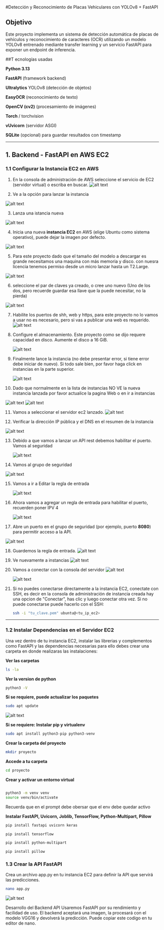 #Detección y Reconocimiento de Placas Vehiculares con YOLOv8 + FastAPI
## Objetivo

Este proyecto implementa un sistema de detección automática de placas de vehículos y reconocimiento de caracteres (OCR) utilizando un modelo YOLOv8 entrenado mediante transfer learning y un servicio FastAPI para exponer un endpoint de inferencia.

##T ecnologías usadas

**Python 3.13**

**FastAPI** (framework backend)

**Ultralytics** YOLOv8 (detección de objetos)

**EasyOCR** (reconocimiento de texto)

**OpenCV (cv2)** (procesamiento de imágenes)

**Torch** / torchvision

**vUvicorn** (servidor ASGI)

**SQLite** (opcional) para guardar resultados con timestamp

---
## 1. **Backend - FastAPI en AWS EC2**

### 1.1 **Configurar la Instancia EC2 en AWS**

1. En la consola de administración de AWS seleccione el servicio de EC2 (servidor virtual) o escriba en buscar.
![alt text](https://github.com/adiacla/FullStack-RNN/blob/main/Imagenes/iraEC2.JPG?raw=true)

2. Ve a la opción para lanzar la instancia

![alt text](https://github.com/adiacla/FullStack-RNN/blob/main/Imagenes/irainstancias.JPG?raw=true)

3. Lanza una istancia nueva

![alt text](https://github.com/adiacla/FullStack-RNN/blob/main/Imagenes/iralanzarinstancia.JPG?raw=true)

4. Inicia una nueva **instancia EC2** en AWS (elige Ubuntu como sistema operativo), puede dejar la imagen por defecto. 

![alt text](https://github.com/adiacla/FullStack-RNN/blob/main/Imagenes/Instancia%20Ubuntu.PNG?raw=true)

5. Para este proyecto dado que el tamaño del modelo a descargar es grande necesitamos una maquina con más memoria y disco.
   con nuesra licencia tenemos permiso desde un micro lanzar hasta un T2.Large. 


![alt text](https://github.com/adiacla/FullStack-RNN/blob/main/Imagenes/iratipodeinstancia.JPG?raw=true)


6. seleccione el par de claves ya creado, o cree uno nuevo (Uno de los dos, pero recuerde guardar esa llave que la puede necesitar, no la pierda)

![alt text](https://github.com/adiacla/FullStack-RNN/blob/main/Imagenes/iraparclaves.JPG?raw=true)

7. Habilite los puertos de shh, web y https, para este proyecto no lo vamos a usar no es necesario, pero si vas a publicar una web es requerido.
   ![alt text](https://github.com/adiacla/FullStack-RNN/blob/main/Imagenes/irfirewall.JPG?raw=true)

8. Configure el almacenamiento. Este proyecto como se dijo requere capacidad en disco. Aumente el disco a 16 GiB.

   ![alt text](https://github.com/adiacla/FullStack-RNN/blob/main/Imagenes/iraconfiguraralmacenamiento.JPG?raw=true)

9. Finalmente lance la instancia (no debe presentar error, si tiene error debe iniciar de nuevo). Si todo sale bien, por favor haga click en instancias en la parte superior.

   ![alt text](https://github.com/adiacla/FullStack-RNN/blob/main/Imagenes/lanzarinstanciafinal.PNG?raw=true)


10. Dado que normalmente en la lista de instancias NO VE la nueva instancia lanzada por favor actualice la pagina Web o en ir a instancias
    
 ![alt text](https://github.com/adiacla/FullStack-RNN/blob/main/Imagenes/iracutualizarweb.JPG?raw=true)
![alt text](https://github.com/adiacla/FullStack-RNN/blob/main/Imagenes/irainstancias.JPG?raw=true)

11. Vamos a seleccionar el servidor ec2 lanzado.
    ![alt text](https://github.com/adiacla/FullStack-RNN/blob/main/Imagenes/irseleccionarinstancia.JPG?raw=true)

12. Verificar la dirección IP pública y el DNS en el resumen de la instancia
    
![alt text](https://github.com/adiacla/FullStack-RNN/blob/main/Imagenes/irresumeninstancia.JPG?raw=true)

13. Debido a que vamos a lanzar un API rest debemos habilitar el puerto. Vamos al seguridad

    ![alt text](https://github.com/adiacla/FullStack-RNN/blob/main/Imagenes/iraseguirdad.JPG?raw=true)

14. Vamos al grupo de seguridad

   ![alt text](https://github.com/adiacla/FullStack-RNN/blob/main/Imagenes/iragruposeguridad.JPG?raw=true)

   15. Vamos a ir a Editar la regla de entrada

       ![alt text](https://github.com/adiacla/FullStack-RNN/blob/main/Imagenes/iraregladeentrada.JPG?raw=true)

16. Ahora vamos a agregar un regla de entrada para habilitar el puerto, recuerden poner IPV 4

    ![alt text](https://github.com/adiacla/FullStack-RNN/blob/main/Imagenes/iragregarregla.JPG?raw=true)

     


17. Abre un puerto en el grupo de seguridad (por ejemplo, puerto **8080**) para permitir acceso a la API.

![alt text](https://github.com/adiacla/FullStack-RNN/blob/main/Imagenes/Puerto.PNG?raw=true)

18. Guardemos la regla de entrada.
    ![alt text](https://github.com/adiacla/FullStack-RNN/blob/main/Imagenes/irguardarreglas.JPG?raw=true)

19. Ve nuevamente a instancias
    ![alt text](https://github.com/adiacla/FullStack-RNN/blob/main/Imagenes/iralanzarinstanciaB.JPG?raw=true)

20. Vamos a conectar con la consola del servidor
    ![alt text](https://github.com/adiacla/FullStack-RNN/blob/main/Imagenes/irconectar.JPG?raw=true)

    ![alt text](https://github.com/adiacla/FullStack-RNN/blob/main/Imagenes/irconsola.JPG?raw=true)
    
3. Si no puedes conectarse directamente a la instancia EC2, conectate  con SSH, es decir en la consola de administración de instancia creada hay una opcion de "Conectar", has clic y luego conectar otra vez. Si no puede conectarse puede hacerlo con el SSH:
   

   ```bash
   ssh -i "tu_clave.pem" ubuntu@<tu_ip_ec2>

---

### 1.2 Instalar Dependencias en el Servidor EC2
Una vez dentro de tu instancia EC2, instalar las librerias y complementos como FastAPI y las dependencias necesarias para ello debes crear una carpeta en donde realizaras las instalaciones:

**Ver las carpetas**
 ```bash
ls -la
 ```
**Ver la version de python**
 ```bash
python3 -V
 ```

**Si se requiere, puede actualizar los paquetes**
 ```bash
sudo apt update
 ```
![alt text](https://github.com/adiacla/FullStack-RNN/blob/main/Imagenes/aptUpdate.PNG?raw=true)


**Si se requiere: Instalar pip y virtualenv**
 ```bash
sudo apt install python3-pip python3-venv
 ```

**Crear la carpeta del proyecto**
 ```bash
mkdir proyecto
 ```

**Accede a tu carpeta**
 ```bash
cd proyecto
 ```

**Crear y activar un entorno virtual**
 ```bash

python3 -m venv venv
source venv/bin/activate
 ```
Recuerda que en el prompt debe obersar que el env debe quedar activo

**Instalar FastAPI, Uvicorn, Joblib, TensorFlow, Python-Multipart, Pillow**
 ```bash
pip install fastapi uvicorn keras

 ```
```bash
pip install tensorflow

 ```
```bash
pip install python-multipart

 ```
```bash
pip install pillow

 ```

### 1.3 Crear la API FastAPI

Crea un archivo app.py en tu instancia EC2 para definir la API que servirá las predicciones.

 ```bash
nano app.py
 ```

![alt text](https://github.com/adiacla/FullStack-RNN/blob/main/Imagenes/nanoApp.PNG?raw=true)


Desarrollo del Backend API
Usaremos FastAPI por su rendimiento y facilidad de uso. El backend aceptará una imagen, la procesará con el modelo VGG16 y devolverá la predicción.
Puede copiar este codigo en tu editor de nano.





